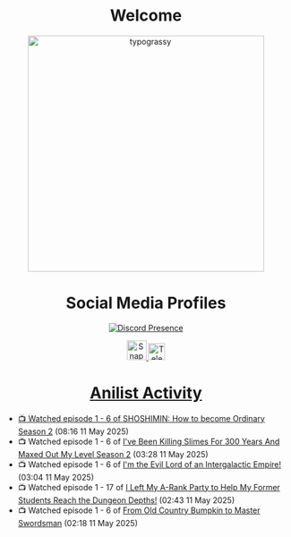 <div align="center">

# Welcome
<a href="https://github.com/kawarimidoll/typograssy">
    <img alt="typograssy" src="https://typograssy.deno.dev/api?text=%E3%82%88%E3%81%86%E3%81%93%E3%81%9D%E3%81%BF%E3%81%AA%E3%81%95%E3%82%93%20-%20Sheby--&&l0=none&l1=82d9d0&l2=027353&l3=038c4c&l4=01402e&bg=none&frame=none&speed=100&comment=" width="421.99">
</a>

</div>

<div align="center">

# Social Media Profiles

[![Discord Presence](https://lanyard.cnrad.dev/api/612532963938271232)](https://discord.com/users/612532963938271232)


<a href="https://www.snapchat.com/add/a.sheby" title="Snapchat Profile">
    <img src="https://www.freepnglogos.com/uploads/snapchat-logo-png-0.png" width="35" alt="Snapchat Logo" />


<a href="https://t.me/ASheby" title="Telegram Profile">
    <img src="https://www.freepnglogos.com/uploads/telegram-logo-png-0.png" width="30" alt="Telegram Logo" />


</div>

<div align="center">

# Anilist Activity

</div>

<!-- ANILIST_ACTIVITY:start -->

-   📺 Watched episode 1 - 6 of [SHOSHIMIN: How to become Ordinary Season 2](https://anilist.co/anime/181182) (08:16 11 May 2025)
-   📺 Watched episode 1 - 6 of [I've Been Killing Slimes For 300 Years And Maxed Out My Level Season 2](https://anilist.co/anime/143337) (03:28 11 May 2025)
-   📺 Watched episode 1 - 6 of [I'm the Evil Lord of an Intergalactic Empire!](https://anilist.co/anime/183274) (03:04 11 May 2025)
-   📺 Watched episode 1 - 17 of [I Left My A-Rank Party to Help My Former Students Reach the Dungeon Depths!](https://anilist.co/anime/180812) (02:43 11 May 2025)
-   📺 Watched episode 1 - 6 of [From Old Country Bumpkin to Master Swordsman](https://anilist.co/anime/179955) (02:18 11 May 2025)

<!-- ANILIST_ACTIVITY:end -->
